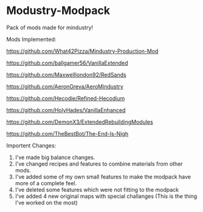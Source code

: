 # Modustry-Modpack
Pack of mods made for mindustry!
    
   Mods Implemented:
   
   https://github.com/What42Pizza/Mindustry-Production-Mod
    
   https://github.com/ballgamer56/VanillaExtended
    
   https://github.com/Maxwelllondon92/RedSands
    
   https://github.com/AeronGreva/AeroMindustry
    
   https://github.com/Hecodie/Refined-Hecodium
    
   https://github.com/HolyHades/VanillaEnhanced
    
   https://github.com/DemonX3/ExtendedRebuildingModules
    
   https://github.com/TheBestBot/The-End-Is-Nigh
   
Importent Changes:
  
  1) I've made big balance changes.
  2) I've changed recipes and features to combine materials from other mods.
  3) I've added some of my own small features to make the modpack have more of a complete feel.
  4) I've deleted some features which were not fitting to the modpack
  5) I've added 4 new original maps with special challanges (This is the thing l've worked on the most)
